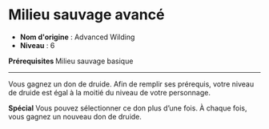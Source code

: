 # Milieu sauvage avancé

 * **Nom d'origine** : Advanced Wilding
 * **Niveau** : 6


<p><strong>Prérequisites </strong>Milieu sauvage basique</p>
<hr>
<p>Vous gagnez un don de druide. Afin de remplir ses prérequis, votre niveau de druide est égal à la moitié du niveau de votre personnage. </p>
<p><strong>Spécial</strong> Vous pouvez sélectionner ce don plus d’une fois. À chaque fois, vous gagnez un nouveau don de druide.</p>
<p>&nbsp;</p>